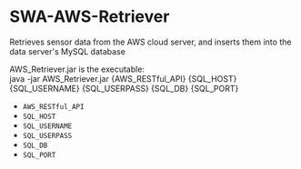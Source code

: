 # SWA-AWS-Retriever
Retrieves sensor data from the AWS cloud server, and inserts them into the data server's MySQL database  
  
AWS_Retriever.jar is the executable:  
java -jar AWS_Retriever.jar {AWS_RESTful_API} {SQL_HOST} {SQL_USERNAME} {SQL_USERPASS} {SQL_DB} {SQL_PORT}  
- `AWS_RESTful_API`
- `SQL_HOST`
- `SQL_USERNAME`
- `SQL_USERPASS`
- `SQL_DB`
- `SQL_PORT`
